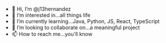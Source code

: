 - 👋 Hi, I’m @j13hernandez
- 👀 I’m interested in...all things life
- 🌱 I’m currently learning...Java, Python, JS, React, TypeScript
- 💞️ I’m looking to collaborate on...a meaningful project
- 📫 How to reach me...you'll know

<!---
j13hernandez/j13hernandez is a ✨ special ✨ repository because its `README.md` (this file) appears on your GitHub profile.
You can click the Preview link to take a look at your changes.
--->
